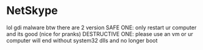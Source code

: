 # NetSkype
lol gdi malware
btw there are 2 version
SAFE ONE: only restart ur computer and its good (nice for pranks)
DESTRUCTIVE ONE: please use an vm or ur computer will end without system32 dlls and no longer boot
